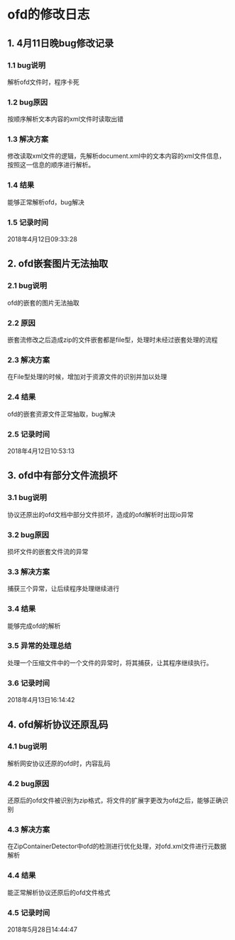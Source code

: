 # ofd的修改日志

## 1. 4月11日晚bug修改记录

### 1.1 bug说明

解析ofd文件时，程序卡死

### 1.2 bug原因

按顺序解析文本内容的xml文件时读取出错

### 1.3 解决方案

修改读取xml文件的逻辑，先解析document.xml中的文本内容的xml文件信息，按照这一信息的顺序进行解析。

### 1.4 结果

能够正常解析ofd，bug解决

### 1.5 记录时间

2018年4月12日09:33:28

## 2. ofd嵌套图片无法抽取

### 2.1 bug说明

ofd的嵌套的图片无法抽取

### 2.2 原因

嵌套流修改之后造成zip的文件嵌套都是file型，处理时未经过嵌套处理的流程

### 2.3 解决方案

在File型处理的时候，增加对于资源文件的识别并加以处理

### 2.4 结果

ofd的嵌套资源文件正常抽取，bug解决

### 2.5 记录时间

2018年4月12日10:53:13

## 3. ofd中有部分文件流损坏

### 3.1 bug说明

协议还原出的ofd文档中部分文件损坏，造成的ofd解析时出现io异常

### 3.2 bug原因

损坏文件的嵌套文件流的异常

### 3.3 解决方案

捕获三个异常，让后续程序处理继续进行

### 3.4 结果

能够完成ofd的解析

### 3.5 异常的处理总结

处理一个压缩文件中的一个文件的异常时，将其捕获，让其程序继续执行。

### 3.6 记录时间

2018年4月13日16:14:42


## 4. ofd解析协议还原乱码

### 4.1 bug说明

解析网安协议还原的ofd时，内容乱码

### 4.2 bug原因

还原后的ofd文件被识别为zip格式，将文件的扩展字更改为ofd之后，能够正确识别

### 4.3 解决方案

在ZipContainerDetector中ofd的检测进行优化处理，对ofd.xml文件进行元数据解析

### 4.4 结果

能正常解析协议还原后的ofd文件格式

### 4.5 记录时间

2018年5月28日14:44:47
